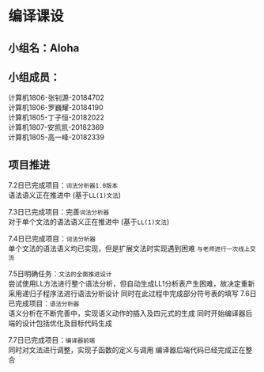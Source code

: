 # 编译课设

小组名：Aloha  
----

小组成员：
---
计算机1806-张钊源-20184702  
计算机1806-罗巍耀-20184190  
计算机1805-丁子恒-20182022  
计算机1807-安凯凯-20182369  
计算机1805-高一峰-20182339  

项目推进
----
7.2日已完成项目：`词法分析器1.0版本`  
语法语义正在推进中  (基于`LL(1)文法`)  

7.3日已完成项目：完善`词法分析器`  
对于单个文法的语法语义正在推进中  (基于`LL(1)文法`) 

7.4日已完成项目：`词法分析器`  
单个文法的语法语义均已实现，但是扩展文法时实现遇到困难
`与老师进行一次线上交流`

7.5日明确任务：`文法的全面推进设计`  
尝试使用LL方法进行整个语法分析，但自动生成LL1分析表产生困难，故决定重新采用递归子程序法进行语法分析设计
同时在此过程中完成部分符号表的填写
7.6日已完成项目：`语法分析器`  
语义分析在不断完善中，实现语义动作的插入及四元式的生成
同时开始编译器后端的设计包括优化及目标代码生成

7.7日已完成项目：`编译器前端`  
同时对文法进行调整，实现子函数的定义与调用
编译器后端代码已经完成正在整合
